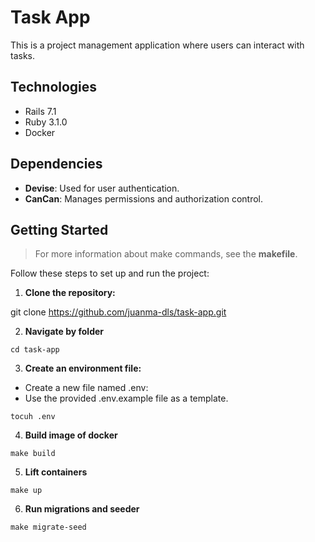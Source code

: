 # Task App

This is a project management application where users can interact with tasks.

## Technologies

- Rails 7.1
- Ruby 3.1.0
- Docker

## Dependencies

- **Devise**: Used for user authentication.
- **CanCan**: Manages permissions and authorization control.

## Getting Started
> For more information about make commands, see the **makefile**.

Follow these steps to set up and run the project:

1. **Clone the repository:**

git clone https://github.com/juanma-dls/task-app.git

2. **Navigate by folder**

`cd task-app`

3. **Create an environment file:**

- Create a new file named .env:
- Use the provided .env.example file as a template.

`tocuh .env`

4. **Build image of docker**

`make build`

5. **Lift containers**

`make up`

6. **Run migrations and seeder**

`make migrate-seed`


